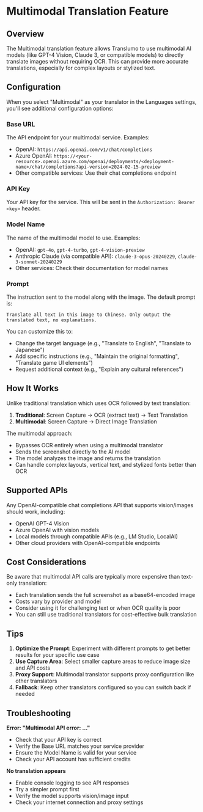 # Multimodal Translation Feature

## Overview

The Multimodal translation feature allows Translumo to use multimodal AI models (like GPT-4 Vision, Claude 3, or compatible models) to directly translate images without requiring OCR. This can provide more accurate translations, especially for complex layouts or stylized text.

## Configuration

When you select "Multimodal" as your translator in the Languages settings, you'll see additional configuration options:

### Base URL
The API endpoint for your multimodal service. Examples:
- OpenAI: `https://api.openai.com/v1/chat/completions`
- Azure OpenAI: `https://<your-resource>.openai.azure.com/openai/deployments/<deployment-name>/chat/completions?api-version=2024-02-15-preview`
- Other compatible services: Use their chat completions endpoint

### API Key
Your API key for the service. This will be sent in the `Authorization: Bearer <key>` header.

### Model Name
The name of the multimodal model to use. Examples:
- OpenAI: `gpt-4o`, `gpt-4-turbo`, `gpt-4-vision-preview`
- Anthropic Claude (via compatible API): `claude-3-opus-20240229`, `claude-3-sonnet-20240229`
- Other services: Check their documentation for model names

### Prompt
The instruction sent to the model along with the image. The default prompt is:
```
Translate all text in this image to Chinese. Only output the translated text, no explanations.
```

You can customize this to:
- Change the target language (e.g., "Translate to English", "Translate to Japanese")
- Add specific instructions (e.g., "Maintain the original formatting", "Translate game UI elements")
- Request additional context (e.g., "Explain any cultural references")

## How It Works

Unlike traditional translation which uses OCR followed by text translation:
1. **Traditional**: Screen Capture → OCR (extract text) → Text Translation
2. **Multimodal**: Screen Capture → Direct Image Translation

The multimodal approach:
- Bypasses OCR entirely when using a multimodal translator
- Sends the screenshot directly to the AI model
- The model analyzes the image and returns the translation
- Can handle complex layouts, vertical text, and stylized fonts better than OCR

## Supported APIs

Any OpenAI-compatible chat completions API that supports vision/images should work, including:
- OpenAI GPT-4 Vision
- Azure OpenAI with vision models
- Local models through compatible APIs (e.g., LM Studio, LocalAI)
- Other cloud providers with OpenAI-compatible endpoints

## Cost Considerations

Be aware that multimodal API calls are typically more expensive than text-only translation:
- Each translation sends the full screenshot as a base64-encoded image
- Costs vary by provider and model
- Consider using it for challenging text or when OCR quality is poor
- You can still use traditional translators for cost-effective bulk translation

## Tips

1. **Optimize the Prompt**: Experiment with different prompts to get better results for your specific use case
2. **Use Capture Area**: Select smaller capture areas to reduce image size and API costs
3. **Proxy Support**: Multimodal translator supports proxy configuration like other translators
4. **Fallback**: Keep other translators configured so you can switch back if needed

## Troubleshooting

**Error: "Multimodal API error: ..."**
- Check that your API key is correct
- Verify the Base URL matches your service provider
- Ensure the Model Name is valid for your service
- Check your API account has sufficient credits

**No translation appears**
- Enable console logging to see API responses
- Try a simpler prompt first
- Verify the model supports vision/image input
- Check your internet connection and proxy settings
